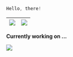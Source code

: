 <!-- <img src="https://profile-counter.glitch.me/shaoyihao/count.svg" /> -->

```cpp
Hello, there!
```



| <img align="center" src="https://github-readme-stats.vercel.app/api?username=shaoyihao&show_icons=true&include_all_commits=true&theme=tokyonight&hide_border=true"/> | <img align="center" src="https://github-readme-stats.vercel.app/api/top-langs/?username=shaoyihao&layout=compact&theme=tokyonight&hide_border=true" /> |
| ------------- | ------------- |


<!---
shaoyihao/shaoyihao is a ✨ special ✨ repository because its `README.md` (this file) appears on your GitHub profile.
You can click the Preview link to take a look at your changes.
--->

**Currently working on ...**

<a href="https://github.com/shaoyihao/Data-Structure">
  <img align="center" src="https://github-readme-stats.vercel.app/api/pin/?username=shaoyihao&repo=Data-Structure&theme=tokyonight" />
</a>
<!--
<a href="https://github.com/shaoyihao/Assembly-Language">
  <img align="center" src="https://github-readme-stats.vercel.app/api/pin/?username=shaoyihao&repo=Assembly-Language&theme=tokyonight" />
</a>
<a href="https://github.com/shaoyihao/UNIX-system-programming">
  <img align="center" src="https://github-readme-stats.vercel.app/api/pin/?username=shaoyihao&repo=UNIX-system-programming&theme=tokyonight" />
</a>
-->
